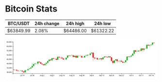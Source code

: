 # Bitcoin Stats

BTC/USDT|24h change|24h high|24h low|
|---|---|---|---|
|$63849.99|2.08%|$64486.00|$61322.22|

<img src="./chart.svg">
